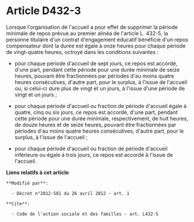# Article D432-3

Lorsque l'organisation de l'accueil a pour effet de supprimer la période minimale de repos prévue au premier alinéa de
l'article L. 432-5, la personne titulaire d'un contrat d'engagement éducatif bénéficie d'un repos compensateur dont la durée
est égale à onze heures pour chaque période de vingt-quatre heures, octroyé dans les conditions suivantes :

- pour chaque période d'accueil de sept jours, ce repos est accordé, d'une part, pendant cette période pour une durée
minimale de seize heures, pouvant être fractionnées par périodes d'au moins quatre heures consécutives, d'autre part, pour le
surplus, à l'issue de l'accueil ou, si celui-ci dure plus de vingt et un jours, à l'issue d'une période de vingt et un
jours ;

- pour chaque période d'accueil ou fraction de période d'accueil égale à quatre, cinq ou six jours, ce repos est accordé,
d'une part, pendant cette période pour une durée minimale, respectivement, de huit heures, de douze heures et de seize
heures, pouvant être fractionnées par périodes d'au moins quatre heures consécutives, d'autre part, pour le surplus, à
l'issue de l'accueil ;

- pour chaque période d'accueil ou fraction de période d'accueil inférieure ou égale à trois jours, ce repos est accordé à
l'issue de l'accueil.

**Liens relatifs à cet article**

	**Modifié par**:

	  - Décret n°2012-581 du 26 avril 2012 - art. 1

	**Cite**:

	  - Code de l'action sociale et des familles - art. L432-5
